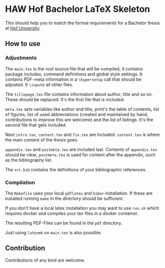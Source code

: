 # HAW Hof Bachelor LaTeX Skeleton

This should help you to match the formal requirements for a Bachelor thesis at [Hof University](https://www.hof-university.de "University Homepage").

## How to use

### Adjustments

The `main.tex` is the root source file that will be compiled, it contains package includes, command definitions and global style settings. It contains PDF-meta information in a `\hypersetup` call that should be adjusted.
It `\input`s all other files.

The `titlepage.tex` file contains information about author, title and so on. These should be replaced.
It's the first file that is included.

`meta.tex` sets variables like author and title, print's the table of contents, list of figures, list of used abbreviations (created and maintained by hand, contributions to improve this are welcome) and the list of listings.
It's the second file that gets included.

Next `intro.tex`, `content.tex` and `fin.tex` are included. `content.tex` is where the main content of the thesis goes.

`appendix.tex` and `postmeta.tex` are included last. Contents of `appendix.tex` should be clear, `postmeta.tex` is used for content after the appendix, such as the bibliography list.

The `src.bib` contains the definitions of your bibliographic references.

### Compilation

The `Makefile` uses your local `pdflatex` and `biber` installation.
If these are installed running `make` in the directory should be sufficient.

If you don't have a local latex installation you may want to use `run.sh` which requires docker and compiles your tex files in a docker container.

The resulting PDF-Files can be found in the `pdf` directory.

Just using `latexmk` on `main.tex` is also possible.

## Contribution

Contributions of any kind are welcome.
